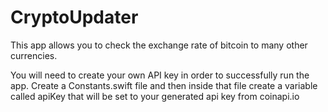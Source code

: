 # CryptoUpdater
This app allows you to check the exchange rate of bitcoin to many other currencies. 

You will need to create your own API key in order to successfully run the app. Create a Constants.swift file and then inside that file create a variable called apiKey that will be set to your generated api key from coinapi.io
